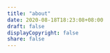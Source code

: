 ```yaml
---
title: "about"
date: 2020-08-18T18:23:08+08:00
draft: false
displayCopyright: false
share: false
--- 
```

